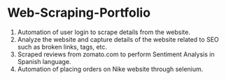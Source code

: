 # Web-Scraping-Portfolio

1. Automation of user login to scrape details from the website.
2. Analyze the website and capture details of the website related to SEO such as broken links, tags, etc.
3. Scraped reviews from zomato.com to perform Sentiment Analysis in Spanish language.
4. Automation of placing orders on Nike website through selenium.
